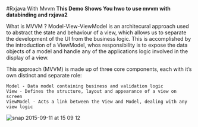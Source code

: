 
#Rxjava With Mvvm
<b>This Demo Shows You hwo to use mvvm with databinding and rxjava2</b>

What is MVVM ?
Model-View-ViewModel is an architecural approach used to abstract the state and behaviour of a view, which allows us to separate the development of the UI from the business logic. This is accomplished by the introduction of a ViewModel, whos responsibility is to expose the data objects of a model and handle any of the applications logic involved in the display of a view.

This approach (MVVM) is made up of three core components, each with it’s own distinct and separate role:

    Model - Data model containing business and validation logic
    View - Defines the structure, layout and appearance of a view on screen
    ViewModel - Acts a link between the View and Model, dealing with any view logic
    
 ![snap 2015-09-11 at 15 09 12](https://cdn-images-1.medium.com/max/1600/1*VLhXURHL9rGlxNYe9ydqVg.png)
